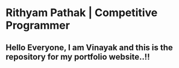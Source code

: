 # Rithyam Pathak | Competitive Programmer

## Hello Everyone, I am Vinayak and this is the repository for my portfolio website..!!
